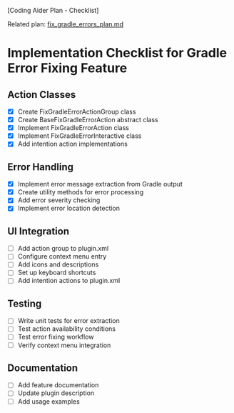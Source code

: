 [Coding Aider Plan - Checklist]

Related plan: [fix_gradle_errors_plan.md](fix_gradle_errors_plan.md)

# Implementation Checklist for Gradle Error Fixing Feature

## Action Classes
- [x] Create FixGradleErrorActionGroup class
- [x] Create BaseFixGradleErrorAction abstract class
- [x] Implement FixGradleErrorAction class
- [x] Implement FixGradleErrorInteractive class
- [x] Add intention action implementations

## Error Handling
- [x] Implement error message extraction from Gradle output
- [x] Create utility methods for error processing
- [x] Add error severity checking
- [x] Implement error location detection

## UI Integration
- [ ] Add action group to plugin.xml
- [ ] Configure context menu entry
- [ ] Add icons and descriptions
- [ ] Set up keyboard shortcuts
- [ ] Add intention actions to plugin.xml

## Testing
- [ ] Write unit tests for error extraction
- [ ] Test action availability conditions
- [ ] Test error fixing workflow
- [ ] Verify context menu integration

## Documentation
- [ ] Add feature documentation
- [ ] Update plugin description
- [ ] Add usage examples
